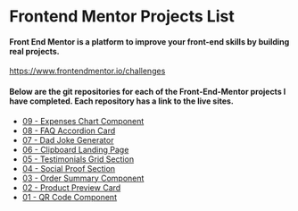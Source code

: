# Frontend Mentor Projects List

#### Front End Mentor is a platform to improve your front-end skills by building real projects.
https://www.frontendmentor.io/challenges

#### Below are the git repositories for each of the Front-End-Mentor projects I have completed. Each repository has a link to the live sites.

- <a href="https://github.com/mickcaff/Front-End-Mentor-Challenge-09-Expenses-Chart-Component" target="__blank">09 - Expenses Chart Component</a>
- <a href="https://github.com/mickcaff/Front-End-Mentor-Challenge-08-FAQ-Accordian-Card" target="__blank">08 - FAQ Accordion Card</a>
- <a href="https://github.com/mickcaff/Front-End-Mentor-Challenge-07-Dad-Joke-Generator" target="__blank">07 - Dad Joke Generator</a>
- <a href="https://github.com/mickcaff/Front-End-Mentor-Challenge-06-Clipboard-Landing-Page" target="__blank">06 - Clipboard Landing Page</a>
- <a href="https://github.com/mickcaff/Front-End-Mentor-Challenge-05-Testimonials-Grid-Section" target="__blank">05 - Testimonials Grid Section</a>
- <a href="https://github.com/mickcaff/Front-End-Mentor-Challenge-04-Social-Proof-Section" target="__blank">04 - Social Proof Section</a>
- <a href="https://github.com/mickcaff/Front-End-Mentor-Challenge-03-Order-Summary-Component" target="__blank">03 - Order Summary Component</a>
- <a href="https://github.com/mickcaff/Front-End-Mentor-Challenge-02-Product-Preview-Card" target="__blank">02 - Product Preview Card</a>
- <a href="https://github.com/mickcaff/Front-End-Mentor-Challenge-01-QR-Code-Component" target="__blank">01 - QR Code Component</a>
